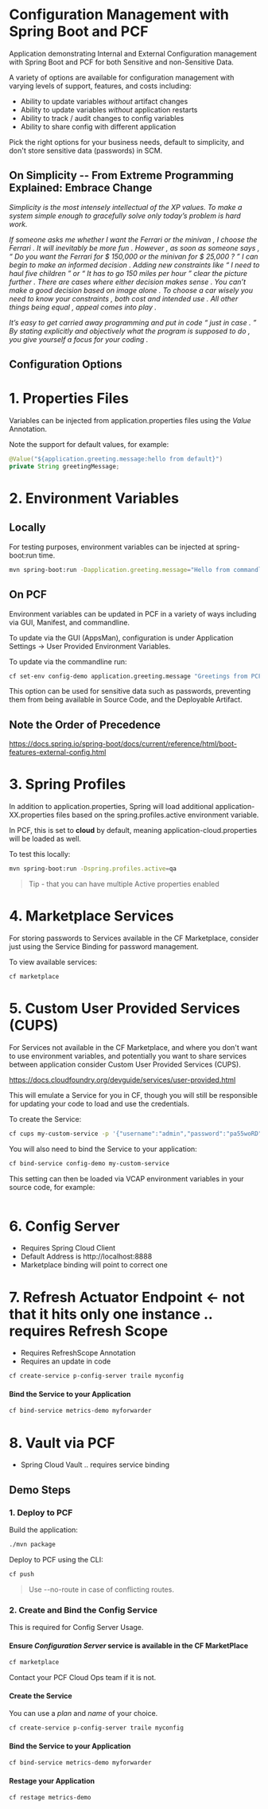# Configuration Management with Spring Boot and PCF

Application demonstrating Internal and External Configuration management with Spring Boot and PCF for both Sensitive and non-Sensitive Data.

A variety of options are available for configuration management with varying levels of support, features, and costs including:
- Ability to update variables *without* artifact changes
- Ability to update variables *without* application restarts
- Ability to track / audit changes to config variables
- Ability to share config with different application

Pick the right options for your business needs, default to simplicity, and don't store sensitive data (passwords) in SCM. 

## On Simplicity -- From **Extreme Programming Explained: Embrace Change**

*Simplicity is the most intensely intellectual of the XP values. To make a system simple enough to gracefully solve only today’s problem is hard work.* 


*If someone asks me whether I want the Ferrari or the minivan , I choose the Ferrari . It will inevitably be more fun . However , as soon as someone says , “ Do you want the Ferrari for $ 150,000 or the minivan for $ 25,000 ? ”*
*I can begin to make an informed decision . Adding new constraints like “ I need to haul five children ” or “ It has to go 150 miles per hour ” clear the picture further . There are cases where either decision makes sense . You can’t make a good decision based on image alone . To choose a car wisely you need to know your constraints , both cost and intended use . All other things being equal , appeal comes into play .*

*It’s easy to get carried away programming and put in code “ just in case . ” By stating explicitly and objectively what the program is supposed to do , you give yourself a focus for your coding .*

## Configuration Options  

# 1. Properties Files

Variables can be injected from application.properties files using the *Value* Annotation.

Note the support for default values, for example:

```java
@Value("${application.greeting.message:hello from default}")
private String greetingMessage;

```

# 2. Environment Variables

## Locally 

For testing purposes, environment variables can be injected at spring-boot:run time.

```sh
mvn spring-boot:run -Dapplication.greeting.message="Hello from commandline"
```

## On PCF

Environment variables can be updated in PCF in a variety of ways including via GUI, Manifest, and commandline.

To update via the GUI (AppsMan), configuration is under Application Settings -> User Provided Environment Variables. 

To update via the commandline run:

```sh
cf set-env config-demo application.greeting.message "Greetings from PCF env variable"
```

This option can be used for sensitive data such as passwords, preventing them from being available in Source Code, and the Deployable Artifact.

## Note the Order of Precedence 
https://docs.spring.io/spring-boot/docs/current/reference/html/boot-features-external-config.html 

# 3. Spring Profiles 

In addition to application.properties, Spring will load additional application-XX.properties files based on the spring.profiles.active environment variable.

In PCF, this is set to **cloud** by default, meaning application-cloud.properties will be loaded as well. 

To test this locally:
```sh
mvn spring-boot:run -Dspring.profiles.active=qa
```

> Tip - that you can have multiple Active properties enabled

# 4. Marketplace Services 

For storing passwords to Services available in the CF Marketplace, consider just using the Service Binding for password management. 

To view available services:

```sh
cf marketplace
```

# 5. Custom User Provided Services (CUPS)

For Services not available in the CF Marketplace, and where you don't want to use environment variables, and potentially you want to share services between application consider Custom User Provided Services (CUPS).

https://docs.cloudfoundry.org/devguide/services/user-provided.html

This will emulate a Service for you in CF, though you will still be responsible for updating your code to load and use the credentials.

To create the Service:

```sh
cf cups my-custom-service -p '{"username":"admin","password":"pa55woRD"}'
```

You will also need to bind the Service to your application:

```sh
cf bind-service config-demo my-custom-service
```

This setting can then be loaded via VCAP environment variables in your source code, for example:

```java

```

# 6. Config Server
- Requires Spring Cloud Client 
- Default Address is http://localhost:8888
- Marketplace binding will point to correct one

# 7. Refresh Actuator Endpoint <- not that it hits only one instance  .. requires Refresh Scope 
- Requires RefreshScope Annotation
- Requires an update in code



```sh
cf create-service p-config-server traile myconfig
```

#### Bind the Service to your Application

```sh
cf bind-service metrics-demo myforwarder
```

# 8. Vault via PCF
- Spring Cloud Vault .. requires service binding 

## Demo Steps

### 1. Deploy to PCF

Build the application:

```sh
./mvn package
```

Deploy to PCF using the CLI:

```sh
cf push
```

> Use --no-route in case of conflicting routes.

### 2. Create and Bind the Config Service

This is required for Config Server Usage.

#### Ensure *Configuration Server* service is available in the CF MarketPlace

```sh
cf marketplace
```

Contact your PCF Cloud Ops team if it is not.

#### Create the Service

You can use a *plan* and *name* of your choice.

```sh
cf create-service p-config-server traile myconfig
```

#### Bind the Service to your Application

```sh
cf bind-service metrics-demo myforwarder
```

#### Restage your Application

```sh
cf restage metrics-demo
```
